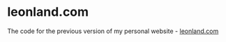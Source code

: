 leonland.com
============

The code for the previous version of my personal website - [leonland.com](http://leonland.com)
